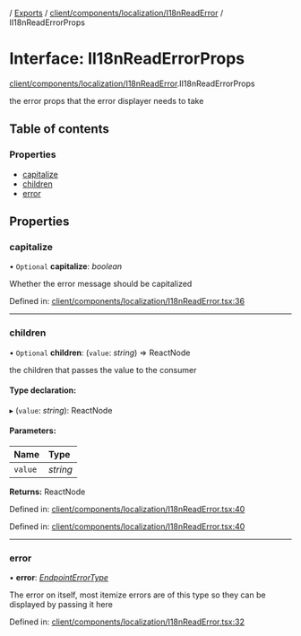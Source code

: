 [](../README.md) / [Exports](../modules.md) / [client/components/localization/I18nReadError](../modules/client_components_localization_i18nreaderror.md) / II18nReadErrorProps

# Interface: II18nReadErrorProps

[client/components/localization/I18nReadError](../modules/client_components_localization_i18nreaderror.md).II18nReadErrorProps

the error props that the error displayer needs to take

## Table of contents

### Properties

- [capitalize](client_components_localization_i18nreaderror.ii18nreaderrorprops.md#capitalize)
- [children](client_components_localization_i18nreaderror.ii18nreaderrorprops.md#children)
- [error](client_components_localization_i18nreaderror.ii18nreaderrorprops.md#error)

## Properties

### capitalize

• `Optional` **capitalize**: *boolean*

Whether the error message should be capitalized

Defined in: [client/components/localization/I18nReadError.tsx:36](https://github.com/onzag/itemize/blob/28218320/client/components/localization/I18nReadError.tsx#L36)

___

### children

• `Optional` **children**: (`value`: *string*) => ReactNode

the children that passes the value to the consumer

#### Type declaration:

▸ (`value`: *string*): ReactNode

#### Parameters:

Name | Type |
:------ | :------ |
`value` | *string* |

**Returns:** ReactNode

Defined in: [client/components/localization/I18nReadError.tsx:40](https://github.com/onzag/itemize/blob/28218320/client/components/localization/I18nReadError.tsx#L40)

Defined in: [client/components/localization/I18nReadError.tsx:40](https://github.com/onzag/itemize/blob/28218320/client/components/localization/I18nReadError.tsx#L40)

___

### error

• **error**: [*EndpointErrorType*](../modules/base_errors.md#endpointerrortype)

The error on itself, most itemize errors are of this type
so they can be displayed by passing it here

Defined in: [client/components/localization/I18nReadError.tsx:32](https://github.com/onzag/itemize/blob/28218320/client/components/localization/I18nReadError.tsx#L32)

